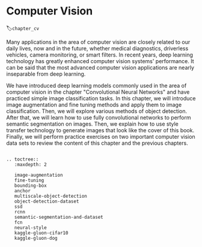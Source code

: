 # Computer Vision
:label:`chapter_cv`

Many applications in the area of computer vision are closely related to our daily lives, now and in the future, whether medical diagnostics, driverless vehicles, camera monitoring, or smart filters. In recent years, deep learning technology has greatly enhanced computer vision systems' performance. It can be said that the most advanced computer vision applications are nearly inseparable from deep learning.

We have introduced deep learning models commonly used in the area of computer vision in the chapter "Convolutional Neural Networks" and have practiced simple image classification tasks. In this chapter, we will introduce image augmentation and fine tuning methods and apply them to image classification. Then, we will explore various methods of object detection. After that, we will learn how to use fully convolutional networks to perform semantic segmentation on images. Then, we explain how to use style transfer technology to generate images that look like the cover of this book. Finally, we will perform practice exercises on two important computer vision data sets to review the content of this chapter and the previous chapters.

```eval_rst

.. toctree::
   :maxdepth: 2

   image-augmentation
   fine-tuning
   bounding-box
   anchor
   multiscale-object-detection
   object-detection-dataset
   ssd
   rcnn
   semantic-segmentation-and-dataset
   fcn
   neural-style
   kaggle-gluon-cifar10
   kaggle-gluon-dog
```
